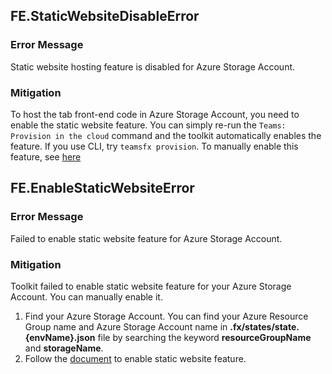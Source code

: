 ## FE.StaticWebsiteDisableError
### Error Message
Static website hosting feature is disabled for Azure Storage Account.
### Mitigation
To host the tab front-end code in Azure Storage Account, you need to enable the static website feature. You can simply re-run the `Teams: Provision in the cloud` command and the toolkit automatically enables the feature. If you use CLI, try `teamsfx provision`. To manually enable this feature, see [here](https://docs.microsoft.com/en-us/azure/storage/blobs/storage-blob-static-website-how-to?tabs=azure-portal#enable-static-website-hosting)

## FE.EnableStaticWebsiteError
### Error Message
Failed to enable static website feature for Azure Storage Account.
### Mitigation
Toolkit failed to enable static website feature for your Azure Storage Account. You can manually enable it.

1. Find your Azure Storage Account. You can find your Azure Resource Group name and Azure Storage Account name in **.fx/states/state.{envName}.json** file by searching the keyword **resourceGroupName** and **storageName**.
2. Follow the [document](https://docs.microsoft.com/en-us/azure/storage/blobs/storage-blob-static-website-how-to?tabs=azure-portal#enable-static-website-hosting) to enable static website feature.
